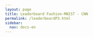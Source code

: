 ```yaml
---
layout: page
title: Leaderboard Fashion-MNIST - CNN
permalink: /leaderboardP3.html
sidebar:
  nav: docs-en
---
```


<script>
window.onload = function () {

  var chart1 = new CanvasJS.Chart("P3_Train_Loss", {
    zoomEnabled: true,
    theme:"light2",
  	animationEnabled: true,
  	title:{
  		text: "Train Loss F-MNIST CNN"
  	},
  	axisY :{
  		includeZero: false,
  		title: "Loss"
  	},
    axisX: {
  		title: "Epoch"
  	},
  	toolTip: {
  		shared: "true"
  	},
  	legend:{
  		cursor:"pointer",
  		itemclick : toggleDataSeries1
  	},
  	data: [{
  		type: "spline",
  		visible: true,
  		showInLegend: true,
  		name: "SGD",
  		dataPoints: [
        { y: 2.3568611273398767  },
{ y: 0.3733079820489272  },
{ y: 0.3090424767671488  },
{ y: 0.27445817435017  },
{ y: 0.2518300995803796  },
{ y: 0.23110263965641847  },
{ y: 0.21365892455363888  },
{ y: 0.20273364800482221  },
{ y: 0.19366474367964726  },
{ y: 0.179684084878327  },
{ y: 0.16763442162997447  },
{ y: 0.15340962877544836  },
{ y: 0.1524800102489117  },
{ y: 0.13670659796931806  },
{ y: 0.13095973313857728  },
{ y: 0.11577705596096051  },
{ y: 0.11596509305855784  },
{ y: 0.09725417434715498  },
{ y: 0.10217464646467796  },
{ y: 0.08407488751272933  },
{ y: 0.07818443738103201  },
{ y: 0.08413022773829884  },
{ y: 0.06875819948454125  },
{ y: 0.081374857107846  },
{ y: 0.062349305525780295  },
{ y: 0.06064808233611237  },
{ y: 0.04601518167123103  },
{ y: 0.03888880532094612  },
{ y: 0.060577946950723306  },
{ y: 0.030438720010510557  },
{ y: 0.032067766396600444  },
{ y: 0.02772758590827624  },
{ y: 0.024935215939872135  },
{ y: 0.030924314155783617  },
{ y: 0.015805253119413887  },
{ y: 0.013676226602528447  },
{ y: 0.0256099879706968  },
{ y: 0.013732987772900976  },
{ y: 0.010704553872841268  },
{ y: 0.00933591686983933  },
{ y: 0.006480464916062491  },
{ y: 0.006170763526946151  },
{ y: 0.003980524606898446  },
{ y: 0.0041890775356314865  },
{ y: 0.005414791659733544  },
{ y: 0.001857815787242054  },
{ y: 0.001130908892707502  },
{ y: 0.0009177140476076135  },
{ y: 0.0007647209308020254  },
{ y: 0.0005490851156047518  },
{ y: 0.0004593807293181621  },
{ y: 0.00040308357345286195  },
{ y: 0.00035916292006218914  },
{ y: 0.0003245114629163044  },
{ y: 0.00029644329474066554  },
{ y: 0.00027274885772222214  },
{ y: 0.0002526240279248435  },
{ y: 0.00023551226316694505  },
{ y: 0.00022032855923521892  },
{ y: 0.0002067771112566474  },
{ y: 0.00019490050892086283  },
{ y: 0.0001843097240266499  },
{ y: 0.00017462525140963874  },
{ y: 0.00016589300781001492  },
{ y: 0.0001579922562436528  },
{ y: 0.00015070443761289472  },
{ y: 0.00014401729631105973  },
{ y: 0.0001378918528690776  },
{ y: 0.00013232924620868475  },
{ y: 0.00012707044411516293  },
{ y: 0.00012230034466343708  },
{ y: 0.00011783546699053915  },
{ y: 0.0001136348034262296  },
{ y: 0.0001097495148758007  },
{ y: 0.00010608760172451581  },
{ y: 0.0001027057631360479  },
{ y: 9.946203481843275e-05  },
{ y: 9.643903223056837e-05  },
{ y: 9.358633226675478e-05  },
{ y: 9.089341011204876e-05  },
{ y: 8.832089507706815e-05  },
{ y: 8.592933179384908e-05  },
{ y: 8.367276075263456e-05  },
{ y: 8.147302400385133e-05  },
{ y: 7.943889760006129e-05  },
{ y: 7.746751371670165e-05  },
{ y: 7.562083900992524e-05  },
{ y: 7.38260468213598e-05  },
{ y: 7.213950675111098e-05  },
{ y: 7.049619562050606e-05  },
{ y: 6.894215988816143e-05  },
{ y: 6.748310154365847e-05  },
{ y: 6.603144335643334e-05  },
{ y: 6.467706852839536e-05  },
{ y: 6.336505310709748e-05  },
{ y: 6.212334798921149e-05  },
{ y: 6.089597745929682e-05  },
{ y: 5.97507423406522e-05  },
{ y: 5.861198107992001e-05  },
{ y: 5.75312943813818e-05  },
{ y: 5.649422651645298e-05  },
  		]
  	},
  	{
  		type: "spline",
  		showInLegend: true,
  		visible: true,
  		name: "Momentum",
  		dataPoints: [
        { y: 2.3568611273398767  },
{ y: 0.37764772581748474  },
{ y: 0.29750254597419346  },
{ y: 0.270900284861907  },
{ y: 0.2390157629091006  },
{ y: 0.21830313495145393  },
{ y: 0.19676645966485523  },
{ y: 0.17926054034286582  },
{ y: 0.17717712660057422  },
{ y: 0.16446111398056532  },
{ y: 0.15477593581741436  },
{ y: 0.14182810292412074  },
{ y: 0.13921804464398288  },
{ y: 0.13618258070678285  },
{ y: 0.11780702653221595  },
{ y: 0.11276723550250514  },
{ y: 0.10425861902200642  },
{ y: 0.10534443962507141  },
{ y: 0.09770282859173722  },
{ y: 0.0882662724942351  },
{ y: 0.07755645738365366  },
{ y: 0.08775886952256164  },
{ y: 0.08463471506077509  },
{ y: 0.07713271771462107  },
{ y: 0.07086101814250774  },
{ y: 0.06925752853007557  },
{ y: 0.06187298926644218  },
{ y: 0.05682190164613228  },
{ y: 0.05335104664763769  },
{ y: 0.0533758239650454  },
{ y: 0.04624760450693802  },
{ y: 0.042801260625800266  },
{ y: 0.04073957672461312  },
{ y: 0.030696482952752825  },
{ y: 0.03447504551231993  },
{ y: 0.029582699447928462  },
{ y: 0.02274659645826875  },
{ y: 0.023308181439381605  },
{ y: 0.02010368192260592  },
{ y: 0.02025012056977945  },
{ y: 0.018566712718818917  },
{ y: 0.012391006812005145  },
{ y: 0.014165703401494492  },
{ y: 0.010797550893156043  },
{ y: 0.008004464050680745  },
{ y: 0.005686003526221985  },
{ y: 0.004828716441851354  },
{ y: 0.0028899634154535866  },
{ y: 0.0024955849947090403  },
{ y: 0.0021925893843205975  },
{ y: 0.0020701176677792505  },
{ y: 0.0010455851593196013  },
{ y: 0.0005124787385360225  },
{ y: 0.00044797654605377034  },
{ y: 0.00015441591941418243  },
{ y: 6.959403064293395e-05  },
{ y: 5.7352354067519724e-05  },
{ y: 4.7685894840772866e-05  },
{ y: 4.376275545814096e-05  },
{ y: 4.118765227904311e-05  },
{ y: 3.897685886992501e-05  },
{ y: 3.7085088336087395e-05  },
{ y: 3.540236897408296e-05  },
{ y: 3.3905205918344084e-05  },
{ y: 3.25625071168244e-05  },
{ y: 3.133614327773615e-05  },
{ y: 3.022514279634309e-05  },
{ y: 2.9202106921024425e-05  },
{ y: 2.8256911687590102e-05  },
{ y: 2.738117224138337e-05  },
{ y: 2.656551836165678e-05  },
{ y: 2.580203659593467e-05  },
{ y: 2.5088933978459426e-05  },
{ y: 2.4418107436729725e-05  },
{ y: 2.37865487388962e-05  },
{ y: 2.3190201595432367e-05  },
{ y: 2.2627351508839267e-05  },
{ y: 2.2091154833047678e-05  },
{ y: 2.1579532886579936e-05  },
{ y: 2.1097407577686822e-05  },
{ y: 2.0638521278197702e-05  },
{ y: 2.0200392083179163e-05  },
{ y: 1.9783751448935266e-05  },
{ y: 1.938476912350313e-05  },
{ y: 1.900368249068425e-05  },
{ y: 1.8639041627028954e-05  },
{ y: 1.828948023406459e-05  },
{ y: 1.7952058835846446e-05  },
{ y: 1.762962300984164e-05  },
{ y: 1.7318919121541913e-05  },
{ y: 1.702096936953286e-05  },
{ y: 1.6731836011238043e-05  },
{ y: 1.645456299555894e-05  },
{ y: 1.618649014435738e-05  },
{ y: 1.5928009337329013e-05  },
{ y: 1.5678168109645458e-05  },
{ y: 1.5436933332670708e-05  },
{ y: 1.5204266194884368e-05  },
{ y: 1.4979443732389159e-05  },
{ y: 1.4759410752655336e-05  },
{ y: 1.4547731350871682e-05  },

  		]
  	},
  	{
  		type: "spline",
  		showInLegend: true,
      visible: true,
  		name: "Adam",
  		dataPoints: [
        { y: 2.3568611273398767  },
{ y: 0.38354792633117774  },
{ y: 0.3160141514853025  },
{ y: 0.28313758031297953  },
{ y: 0.2597683338114084  },
{ y: 0.2400399580311317  },
{ y: 0.22283252705939308  },
{ y: 0.20765667232947474  },
{ y: 0.19342337347184999  },
{ y: 0.18013936731104666  },
{ y: 0.16788427360737934  },
{ y: 0.15667902722190588  },
{ y: 0.14611295038977495  },
{ y: 0.1364143929181573  },
{ y: 0.12802415197380843  },
{ y: 0.12097405670210719  },
{ y: 0.1175527308566066  },
{ y: 0.12028976131994758  },
{ y: 0.1267376628035727  },
{ y: 0.12303287646948143  },
{ y: 0.11186247978789303  },
{ y: 0.10140643771976614  },
{ y: 0.08958221775455735  },
{ y: 0.08560303264679625  },
{ y: 0.08105893158712066  },
{ y: 0.07499944964567055  },
{ y: 0.06406369562714528  },
{ y: 0.060153115933569964  },
{ y: 0.06414942267195632  },
{ y: 0.06544423695259656  },
{ y: 0.06782944591130871  },
{ y: 0.06568516468366561  },
{ y: 0.05162521322281697  },
{ y: 0.05046654514825114  },
{ y: 0.054796080015605694  },
{ y: 0.060785468179995236  },
{ y: 0.046527211968369106  },
{ y: 0.0394843222021173  },
{ y: 0.03685192370082801  },
{ y: 0.04093981050671293  },
{ y: 0.036378049120480094  },
{ y: 0.03979165744393145  },
{ y: 0.03127884805800978  },
{ y: 0.03679207294305506  },
{ y: 0.026532628788323236  },
{ y: 0.031749505304749334  },
{ y: 0.024182278998584175  },
{ y: 0.028097016699776316  },
{ y: 0.02209121704331781  },
{ y: 0.02500232797778713  },
{ y: 0.02419077060224551  },
{ y: 0.02842648319499112  },
{ y: 0.019425816839234007  },
{ y: 0.015020126580389051  },
{ y: 0.014445950651842837  },
{ y: 0.015238179552845673  },
{ y: 0.013147706800709083  },
{ y: 0.012199261901547197  },
{ y: 0.01440985391988458  },
{ y: 0.013897019555224687  },
{ y: 0.017996112420475517  },
{ y: 0.012310912535520819  },
{ y: 0.011009488531682368  },
{ y: 0.010048956045135036  },
{ y: 0.007169527047997877  },
{ y: 0.007090243909409858  },
{ y: 0.010931755133480272  },
{ y: 0.010199471920368991  },
{ y: 0.007604805545265547  },
{ y: 0.008356618115925439  },
{ y: 0.008322818085905919  },
{ y: 0.01121652745790552  },
{ y: 0.0059109350439449865  },
{ y: 0.008014535971466476  },
{ y: 0.006002973055383802  },
{ y: 0.007495978041366378  },
{ y: 0.008611118724645797  },
{ y: 0.006392329975306682  },
{ y: 0.006034366757795885  },
{ y: 0.005854099194433123  },
{ y: 0.008011891208601202  },
{ y: 0.007977272692406608  },
{ y: 0.007009105820893287  },
{ y: 0.0049666088674292464  },
{ y: 0.006606909933102893  },
{ y: 0.0055550743111920245  },
{ y: 0.005073801534878769  },
{ y: 0.006251078789561386  },
{ y: 0.005430021352796571  },
{ y: 0.00330666988247219  },
{ y: 0.0033042915442750274  },
{ y: 0.004626314481660862  },
{ y: 0.006523384803910094  },
{ y: 0.005433240345281284  },
{ y: 0.0042773925654308615  },
{ y: 0.002826459621265269  },
{ y: 0.007236386401715816  },
{ y: 0.0034607532599460313  },
{ y: 0.004527082276556426  },
{ y: 0.00282755456308876  },
{ y: 0.0017316995572633832  },
  		]
  	},
  	// {
  	// 	type: "rangeArea",
  	// 	showInLegend: false,
  	// 	visible: true,
  	// 	name: "MomentumCI",
    //   markerSize: 0,
  	// 	lineThickness: 0,
    //   toolTipContent: null,
  	// 	dataPoints: [
  	// 		{ y: [3.96, 3.76] },
  	// 		{ y: [3.86, 3.76] },
    //     { y: [3.96, 3.76] },
    //     { y: [3.96, 3.76] },
    //     { y: [3.96, 3.76] },
    //     { y: [3.96, 3.76] },
    //     { y: [3.96, 3.76] },
    //     { y: [3.96, 3.76] },
    //     { y: [3.96, 3.76] },
    //     { y: [3.96, 3.76] }
  	// 	]
  	// },
    ]
  });
  chart1.render();

  function toggleDataSeries1(e) {
  	if (typeof(e.dataSeries.visible) === "undefined" || e.dataSeries.visible ){
  		e.dataSeries.visible = false;
      // if (e.dataSeriesIndex == 1){e.chart.options.data[0].visible=false}; # To hide multiple charts
  	} else {
  		e.dataSeries.visible = true;
  	}
  	chart1.render();
  }

var chart2 = new CanvasJS.Chart("P3_Test_Loss", {
  zoomEnabled: true,
  theme:"light2",
	animationEnabled: true,
	title:{
		text: "Test Loss F-MNIST CNN"
	},
	axisY :{
		includeZero: false,
		title: "Loss"
	},
  axisX: {
		title: "Epoch"
	},
	toolTip: {
		shared: "true"
	},
	legend:{
		cursor:"pointer",
		itemclick : toggleDataSeries2
	},
	data: [{
		type: "spline",
		visible: true,
		showInLegend: true,
		name: "SGD",
		dataPoints: [
      { y: 2.3545117579973662  },
{ y: 0.3956948853073976  },
{ y: 0.3397313331755308  },
{ y: 0.3135897005215669  },
{ y: 0.2993936407069366  },
{ y: 0.2885968754115777  },
{ y: 0.2820655880543666  },
{ y: 0.28399798798446474  },
{ y: 0.2899212942387049  },
{ y: 0.2920450569823002  },
{ y: 0.2974873777861014  },
{ y: 0.30354129220239623  },
{ y: 0.32495546801350056  },
{ y: 0.3325312349658746  },
{ y: 0.3479495648437968  },
{ y: 0.35193225962993424  },
{ y: 0.3788646530455504  },
{ y: 0.37832940524587266  },
{ y: 0.3992542047149096  },
{ y: 0.4030369536043742  },
{ y: 0.4178665780677244  },
{ y: 0.431620288745333  },
{ y: 0.44016468585110624  },
{ y: 0.47621324022228906  },
{ y: 0.45838409769229405  },
{ y: 0.4743855606812316  },
{ y: 0.46725610571985055  },
{ y: 0.4711699600498645  },
{ y: 0.49999347150516815  },
{ y: 0.4795545378795419  },
{ y: 0.5044129968835758  },
{ y: 0.5046898864209652  },
{ y: 0.4954364909766576  },
{ y: 0.5172478577742975  },
{ y: 0.5100320055459936  },
{ y: 0.519701627221627  },
{ y: 0.5428508545534731  },
{ y: 0.5279428079055669  },
{ y: 0.5323463150992607  },
{ y: 0.5326873757183933  },
{ y: 0.5403905262406439  },
{ y: 0.5487306250498081  },
{ y: 0.5522034896537661  },
{ y: 0.5601118247191875  },
{ y: 0.5638436432784567  },
{ y: 0.5696100163249633  },
{ y: 0.576525972597301  },
{ y: 0.5824095075042584  },
{ y: 0.5880151916963932  },
{ y: 0.5922624371277218  },
{ y: 0.5967626890597435  },
{ y: 0.6008630157711032  },
{ y: 0.604646827122913  },
{ y: 0.6081432765015425  },
{ y: 0.6114484079755271  },
{ y: 0.6145320444343947  },
{ y: 0.6174193041494641  },
{ y: 0.6201972544670868  },
{ y: 0.6228266755357768  },
{ y: 0.625327899507605  },
{ y: 0.6277197790976901  },
{ y: 0.6300078136655383  },
{ y: 0.6322120851574419  },
{ y: 0.6343333787642993  },
{ y: 0.6363604023001898  },
{ y: 0.638333436450324  },
{ y: 0.6402256677930173  },
{ y: 0.642048437315493  },
{ y: 0.6438403911410998  },
{ y: 0.645560731113148  },
{ y: 0.6471862940404278  },
{ y: 0.6487976893687095  },
{ y: 0.6503460886147924  },
{ y: 0.6518600431533578  },
{ y: 0.6533198102496756  },
{ y: 0.654750250814817  },
{ y: 0.656148946672105  },
{ y: 0.6575050834184274  },
{ y: 0.6588233723185766  },
{ y: 0.660114446702676  },
{ y: 0.6613934961553568  },
{ y: 0.6626126968755555  },
{ y: 0.6638191274629953  },
{ y: 0.6650071935393871  },
{ y: 0.6661630289820143  },
{ y: 0.6673087089632949  },
{ y: 0.6684257290636499  },
{ y: 0.6695174265748415  },
{ y: 0.6705899594494931  },
{ y: 0.6716442202719358  },
{ y: 0.6726778069224496  },
{ y: 0.6736841251787085  },
{ y: 0.6746846744169792  },
{ y: 0.6756605961479438  },
{ y: 0.6766158864905055  },
{ y: 0.6775685536937835  },
{ y: 0.6784907482134608  },
{ y: 0.6793903782533911  },
{ y: 0.6802906836597966  },
{ y: 0.681172648573724  },
{ y: 0.6820440821731701  },
		]
	},
	{
		type: "spline",
		showInLegend: true,
		visible: true,
		name: "Momentum",
		dataPoints: [
      { y: 2.354511757997366  },
{ y: 0.40100361823271485  },
{ y: 0.329203008650205  },
{ y: 0.31391659321693277  },
{ y: 0.29046405586294644  },
{ y: 0.27980885065327854  },
{ y: 0.27181590398152666  },
{ y: 0.2685732508221498  },
{ y: 0.2748391378861971  },
{ y: 0.2771629896110449  },
{ y: 0.28410993976852833  },
{ y: 0.2869022060949833  },
{ y: 0.2965047621574158  },
{ y: 0.3121086527712834  },
{ y: 0.3139033818092101  },
{ y: 0.31786755651044535  },
{ y: 0.32626814513634417  },
{ y: 0.3419604388471597  },
{ y: 0.34916202642787725  },
{ y: 0.3614728542999962  },
{ y: 0.36648270257103904  },
{ y: 0.3870326343064125  },
{ y: 0.40049873898999816  },
{ y: 0.40580910790043  },
{ y: 0.42105867086599275  },
{ y: 0.43872414251359615  },
{ y: 0.44355872108195077  },
{ y: 0.44307435268583967  },
{ y: 0.4507806429496178  },
{ y: 0.46616038875893134  },
{ y: 0.48309198294121486  },
{ y: 0.5042321500392297  },
{ y: 0.5114285581912368  },
{ y: 0.5128085783563363  },
{ y: 0.5494686482904049  },
{ y: 0.5526235453545665  },
{ y: 0.545765420746727  },
{ y: 0.5660790622425386  },
{ y: 0.5625433295583113  },
{ y: 0.5758403174626905  },
{ y: 0.587596017585542  },
{ y: 0.5841314498812724  },
{ y: 0.5993064949097924  },
{ y: 0.6135024212300778  },
{ y: 0.6176106876717545  },
{ y: 0.6207702397536009  },
{ y: 0.625049891633292  },
{ y: 0.6273075855934085  },
{ y: 0.6324905555217694  },
{ y: 0.6398271285666105  },
{ y: 0.6516995033870142  },
{ y: 0.6529059034031934  },
{ y: 0.655505314679482  },
{ y: 0.6638179332877582  },
{ y: 0.6643910528996434  },
{ y: 0.6667864132099426  },
{ y: 0.6704752501959985  },
{ y: 0.6732108096759288  },
{ y: 0.6758705919369674  },
{ y: 0.6783851818396495  },
{ y: 0.6806946457292025  },
{ y: 0.6828597773200806  },
{ y: 0.6848939208409343  },
{ y: 0.6868257992065105  },
{ y: 0.6886651181974089  },
{ y: 0.6904223031388261  },
{ y: 0.6921040845509523  },
{ y: 0.69371325156341  },
{ y: 0.6952689721989327  },
{ y: 0.6967652309733706  },
{ y: 0.6982118072179265  },
{ y: 0.6996157300873443  },
{ y: 0.7009782636347107  },
{ y: 0.7023026426155597  },
{ y: 0.7035903025418521  },
{ y: 0.7048437365593436  },
{ y: 0.7060586123989943  },
{ y: 0.707247590736892  },
{ y: 0.7084024020112479  },
{ y: 0.7095350166591696  },
{ y: 0.7106353737270603  },
{ y: 0.7117122831061866  },
{ y: 0.7127638998226477  },
{ y: 0.7137905631644222  },
{ y: 0.7148031033862096  },
{ y: 0.7157934091937466  },
{ y: 0.7167631264441671  },
{ y: 0.7177101702644275  },
{ y: 0.7186346379323647  },
{ y: 0.7195464521742021  },
{ y: 0.7204344265019664  },
{ y: 0.7213119425500433  },
{ y: 0.7221725412954887  },
{ y: 0.7230163384515506  },
{ y: 0.7238425279848086  },
{ y: 0.7246597361679261  },
{ y: 0.7254589002722731  },
{ y: 0.7262471429430521  },
{ y: 0.727020108155333  },
{ y: 0.7277854996279648  },
{ y: 0.72853490898911  },
		]
	},
	{
		type: "spline",
		showInLegend: true,
    visible: true,
		name: "Adam",
		dataPoints: [
      { y: 2.3545117579973662  },
{ y: 0.40768156945705414  },
{ y: 0.34415321543048594  },
{ y: 0.31623927861070034  },
{ y: 0.29837952600075646  },
{ y: 0.2847007906876313  },
{ y: 0.273903314759716  },
{ y: 0.26600161725893995  },
{ y: 0.25959784054221247  },
{ y: 0.25525659564404923  },
{ y: 0.2529462369015584  },
{ y: 0.2525533178009284  },
{ y: 0.2537379633348722  },
{ y: 0.25675171413578285  },
{ y: 0.26183579088881237  },
{ y: 0.2690519479891428  },
{ y: 0.2798937265259715  },
{ y: 0.29651377158573805  },
{ y: 0.3170582734812529  },
{ y: 0.32515007223074255  },
{ y: 0.3258750072561013  },
{ y: 0.3287607463602072  },
{ y: 0.33019554968445725  },
{ y: 0.33902256748615167  },
{ y: 0.34584045776954064  },
{ y: 0.3503764164371368  },
{ y: 0.3508371164974494  },
{ y: 0.35993720645514815  },
{ y: 0.37717012885766915  },
{ y: 0.3886259100662592  },
{ y: 0.40205323316443425  },
{ y: 0.4101356898744902  },
{ y: 0.4040631602780941  },
{ y: 0.4070114066394475  },
{ y: 0.428823748933008  },
{ y: 0.4452753669749468  },
{ y: 0.4426310832206255  },
{ y: 0.441911340237428  },
{ y: 0.44710904898551795  },
{ y: 0.467614590176023  },
{ y: 0.4764220228227667  },
{ y: 0.4825795812723346  },
{ y: 0.4778170882031703  },
{ y: 0.49076043879374487  },
{ y: 0.4769349989791711  },
{ y: 0.5000831884451402  },
{ y: 0.5013522239306416  },
{ y: 0.5149252423682273  },
{ y: 0.5112509657079592  },
{ y: 0.5209836102640019  },
{ y: 0.5276186105914604  },
{ y: 0.5389096768668448  },
{ y: 0.5277078903638399  },
{ y: 0.5147390094227516  },
{ y: 0.529563072982889  },
{ y: 0.5464332905956185  },
{ y: 0.535980069398498  },
{ y: 0.5375465704366947  },
{ y: 0.5425051117172608  },
{ y: 0.553312860448391  },
{ y: 0.5565248063741586  },
{ y: 0.5555867741218744  },
{ y: 0.5563321988169964  },
{ y: 0.5574659646990208  },
{ y: 0.5721292103521335  },
{ y: 0.5629527693280043  },
{ y: 0.5707604901148723  },
{ y: 0.5653315731443656  },
{ y: 0.5714697799382684  },
{ y: 0.5891678551737314  },
{ y: 0.5834158583520315  },
{ y: 0.584297691228298  },
{ y: 0.5823215745676024  },
{ y: 0.5864865043893074  },
{ y: 0.5914789895216623  },
{ y: 0.601261349213429  },
{ y: 0.5994881604630978  },
{ y: 0.6000616206763646  },
{ y: 0.5985107678060347  },
{ y: 0.6028652887027234  },
{ y: 0.6190233784130751  },
{ y: 0.6093353040325337  },
{ y: 0.6089445415502175  },
{ y: 0.610659073274105  },
{ y: 0.6031581923652154  },
{ y: 0.6149615233143171  },
{ y: 0.6186611244884821  },
{ y: 0.6208451180121837  },
{ y: 0.6272721588707124  },
{ y: 0.6143304162873672  },
{ y: 0.6133294719056441  },
{ y: 0.6183328557186402  },
{ y: 0.6228426281171731  },
{ y: 0.617801171885087  },
{ y: 0.6184254001635008  },
{ y: 0.6195900222429863  },
{ y: 0.6375357253238176  },
{ y: 0.6405200380545397  },
{ y: 0.6449772676978356  },
{ y: 0.6385300103288432  },
{ y: 0.6328726001848014  },
		]
	},
	// {
	// 	type: "rangeArea",
	// 	showInLegend: false,
	// 	visible: true,
	// 	name: "MomentumCI",
  //   markerSize: 0,
	// 	lineThickness: 0,
  //   toolTipContent: null,
	// 	dataPoints: [
	// 		{ y: [3.96, 3.76] },
	// 		{ y: [3.86, 3.76] },
  //     { y: [3.96, 3.76] },
  //     { y: [3.96, 3.76] },
  //     { y: [3.96, 3.76] },
  //     { y: [3.96, 3.76] },
  //     { y: [3.96, 3.76] },
  //     { y: [3.96, 3.76] },
  //     { y: [3.96, 3.76] },
  //     { y: [3.96, 3.76] }
	// 	]
	// },
  ]
});
chart2.render();

function toggleDataSeries2(e) {
	if (typeof(e.dataSeries.visible) === "undefined" || e.dataSeries.visible ){
		e.dataSeries.visible = false;
    // if (e.dataSeriesIndex == 1){e.chart.options.data[0].visible=false}; # To hide multiple charts
	} else {
		e.dataSeries.visible = true;
	}
	chart2.render();
}

var chart3 = new CanvasJS.Chart("P3_Train_Acc", {
  zoomEnabled: true,
  theme:"light2",
  animationEnabled: true,
  title:{
    text: "Train Accuracy F-MNIST CNN"
  },
  axisY :{
    includeZero: false,
    title: "Accuracy"
  },
  axisX: {
    title: "Epoch"
  },
  toolTip: {
    shared: "true"
  },
  legend:{
    cursor:"pointer",
    itemclick : toggleDataSeries3
  },
  data: [{
    type: "spline",
    visible: true,
    showInLegend: true,
    name: "SGD",
    dataPoints: [
      { y: 0.11068709935897436  },
{ y: 0.8612880608974359  },
{ y: 0.8852463942307691  },
{ y: 0.897696314102564  },
{ y: 0.9053285256410255  },
{ y: 0.9130008012820513  },
{ y: 0.9194210737179486  },
{ y: 0.9228265224358975  },
{ y: 0.9264222756410255  },
{ y: 0.9318108974358974  },
{ y: 0.9368689903846154  },
{ y: 0.9416266025641026  },
{ y: 0.943289262820513  },
{ y: 0.9499298878205128  },
{ y: 0.9520032051282052  },
{ y: 0.957001201923077  },
{ y: 0.9575320512820513  },
{ y: 0.9637119391025643  },
{ y: 0.9627103365384615  },
{ y: 0.9690204326923076  },
{ y: 0.971444310897436  },
{ y: 0.9704827724358974  },
{ y: 0.9753205128205129  },
{ y: 0.972265625  },
{ y: 0.9776041666666668  },
{ y: 0.9804086538461538  },
{ y: 0.9838141025641025  },
{ y: 0.9860376602564103  },
{ y: 0.9816606570512821  },
{ y: 0.9892528044871798  },
{ y: 0.9887720352564102  },
{ y: 0.9902043269230768  },
{ y: 0.9913361378205128  },
{ y: 0.9905248397435897  },
{ y: 0.9946714743589743  },
{ y: 0.9956830929487179  },
{ y: 0.9933393429487178  },
{ y: 0.9954326923076922  },
{ y: 0.9964042467948719  },
{ y: 0.9970953525641028  },
{ y: 0.9981069711538462  },
{ y: 0.9980368589743589  },
{ y: 0.9989483173076923  },
{ y: 0.9990785256410257  },
{ y: 0.9983673878205128  },
{ y: 0.9996594551282051  },
{ y: 0.9998497596153847  },
{ y: 0.9999298878205127  },
{ y: 0.9999399038461538  },
{ y: 1.0  },
{ y: 1.0  },
{ y: 1.0  },
{ y: 1.0  },
{ y: 1.0  },
{ y: 1.0  },
{ y: 1.0  },
{ y: 1.0  },
{ y: 1.0  },
{ y: 1.0  },
{ y: 1.0  },
{ y: 1.0  },
{ y: 1.0  },
{ y: 1.0  },
{ y: 1.0  },
{ y: 1.0  },
{ y: 1.0  },
{ y: 1.0  },
{ y: 1.0  },
{ y: 1.0  },
{ y: 1.0  },
{ y: 1.0  },
{ y: 1.0  },
{ y: 1.0  },
{ y: 1.0  },
{ y: 1.0  },
{ y: 1.0  },
{ y: 1.0  },
{ y: 1.0  },
{ y: 1.0  },
{ y: 1.0  },
{ y: 1.0  },
{ y: 1.0  },
{ y: 1.0  },
{ y: 1.0  },
{ y: 1.0  },
{ y: 1.0  },
{ y: 1.0  },
{ y: 1.0  },
{ y: 1.0  },
{ y: 1.0  },
{ y: 1.0  },
{ y: 1.0  },
{ y: 1.0  },
{ y: 1.0  },
{ y: 1.0  },
{ y: 1.0  },
{ y: 1.0  },
{ y: 1.0  },
{ y: 1.0  },
{ y: 1.0  },
{ y: 1.0  },
    ]
  },
  {
    type: "spline",
    showInLegend: true,
    visible: true,
    name: "Momentum",
    dataPoints: [
      { y: 0.11068709935897436  },
{ y: 0.8602764423076923  },
{ y: 0.8898838141025642  },
{ y: 0.8985877403846155  },
{ y: 0.9105669070512821  },
{ y: 0.9175981570512819  },
{ y: 0.9270733173076924  },
{ y: 0.9326422275641025  },
{ y: 0.9334835737179488  },
{ y: 0.9378305288461538  },
{ y: 0.9414963942307691  },
{ y: 0.9458233173076923  },
{ y: 0.9460336538461538  },
{ y: 0.9486378205128204  },
{ y: 0.9549979967948719  },
{ y: 0.9570212339743589  },
{ y: 0.960576923076923  },
{ y: 0.9602664262820515  },
{ y: 0.9627804487179488  },
{ y: 0.9667167467948719  },
{ y: 0.9707331730769232  },
{ y: 0.9672275641025643  },
{ y: 0.9674979967948717  },
{ y: 0.9711438301282053  },
{ y: 0.973768028846154  },
{ y: 0.9755809294871793  },
{ y: 0.9770032051282052  },
{ y: 0.9789262820512821  },
{ y: 0.9803084935897435  },
{ y: 0.9805288461538462  },
{ y: 0.9833333333333334  },
{ y: 0.9848457532051282  },
{ y: 0.9855769230769234  },
{ y: 0.9889823717948717  },
{ y: 0.987860576923077  },
{ y: 0.9894931891025642  },
{ y: 0.9915364583333333  },
{ y: 0.9914563301282049  },
{ y: 0.9929487179487179  },
{ y: 0.992958733974359  },
{ y: 0.9934495192307692  },
{ y: 0.9956830929487179  },
{ y: 0.994921875  },
{ y: 0.9962039262820512  },
{ y: 0.9973557692307692  },
{ y: 0.9981870993589744  },
{ y: 0.9983874198717949  },
{ y: 0.999178685897436  },
{ y: 0.9992187499999998  },
{ y: 0.9993890224358974  },
{ y: 0.9994391025641025  },
{ y: 0.9996794871794872  },
{ y: 0.9998597756410256  },
{ y: 0.9998798076923077  },
{ y: 0.9999799679487179  },
{ y: 1.0  },
{ y: 1.0  },
{ y: 1.0  },
{ y: 1.0  },
{ y: 1.0  },
{ y: 1.0  },
{ y: 1.0  },
{ y: 1.0  },
{ y: 1.0  },
{ y: 1.0  },
{ y: 1.0  },
{ y: 1.0  },
{ y: 1.0  },
{ y: 1.0  },
{ y: 1.0  },
{ y: 1.0  },
{ y: 1.0  },
{ y: 1.0  },
{ y: 1.0  },
{ y: 1.0  },
{ y: 1.0  },
{ y: 1.0  },
{ y: 1.0  },
{ y: 1.0  },
{ y: 1.0  },
{ y: 1.0  },
{ y: 1.0  },
{ y: 1.0  },
{ y: 1.0  },
{ y: 1.0  },
{ y: 1.0  },
{ y: 1.0  },
{ y: 1.0  },
{ y: 1.0  },
{ y: 1.0  },
{ y: 1.0  },
{ y: 1.0  },
{ y: 1.0  },
{ y: 1.0  },
{ y: 1.0  },
{ y: 1.0  },
{ y: 1.0  },
{ y: 1.0  },
{ y: 1.0  },
{ y: 1.0  },
{ y: 1.0  },

    ]
  },
  {
    type: "spline",
    showInLegend: true,
    visible: true,
    name: "Adam",
    dataPoints: [
      { y: 0.11068709935897436  },
{ y: 0.8630408653846156  },
{ y: 0.8850961538461538  },
{ y: 0.8964943910256412  },
{ y: 0.904707532051282  },
{ y: 0.9111177884615385  },
{ y: 0.9172576121794872  },
{ y: 0.9227163461538461  },
{ y: 0.9277844551282051  },
{ y: 0.9327624198717949  },
{ y: 0.9373998397435898  },
{ y: 0.9412760416666666  },
{ y: 0.9454226762820512  },
{ y: 0.9484775641025642  },
{ y: 0.9517027243589743  },
{ y: 0.9544370993589743  },
{ y: 0.955458733974359  },
{ y: 0.9539362980769232  },
{ y: 0.9515024038461538  },
{ y: 0.9532552083333334  },
{ y: 0.9574419070512821  },
{ y: 0.9607972756410257  },
{ y: 0.9656951121794872  },
{ y: 0.9670773237179487  },
{ y: 0.9695412660256411  },
{ y: 0.9717948717948719  },
{ y: 0.9762720352564103  },
{ y: 0.9771935096153845  },
{ y: 0.9764022435897436  },
{ y: 0.9754907852564102  },
{ y: 0.9746193910256411  },
{ y: 0.9758012820512819  },
{ y: 0.9807291666666667  },
{ y: 0.9810697115384615  },
{ y: 0.9797275641025642  },
{ y: 0.9774138621794872  },
{ y: 0.9821213942307692  },
{ y: 0.9855368589743592  },
{ y: 0.9860977564102564  },
{ y: 0.9852063301282051  },
{ y: 0.9866486378205128  },
{ y: 0.9858072916666668  },
{ y: 0.9884014423076923  },
{ y: 0.9870092147435898  },
{ y: 0.9902544070512821  },
{ y: 0.9884415064102564  },
{ y: 0.9916165865384615  },
{ y: 0.9904847756410258  },
{ y: 0.9924178685897436  },
{ y: 0.9912259615384615  },
{ y: 0.9918770032051281  },
{ y: 0.990625  },
{ y: 0.9934094551282049  },
{ y: 0.9951021634615385  },
{ y: 0.9950320512820513  },
{ y: 0.994551282051282  },
{ y: 0.9954827724358974  },
{ y: 0.9957832532051281  },
{ y: 0.9949619391025643  },
{ y: 0.9953225160256409  },
{ y: 0.9939102564102562  },
{ y: 0.9956830929487179  },
{ y: 0.9965044070512821  },
{ y: 0.9966546474358975  },
{ y: 0.9977263621794872  },
{ y: 0.997666266025641  },
{ y: 0.9960837339743591  },
{ y: 0.9966947115384615  },
{ y: 0.9974058493589743  },
{ y: 0.9971955128205128  },
{ y: 0.9970853365384617  },
{ y: 0.9963141025641026  },
{ y: 0.9980568910256409  },
{ y: 0.9973858173076924  },
{ y: 0.9982872596153847  },
{ y: 0.9975260416666666  },
{ y: 0.9971955128205128  },
{ y: 0.997986778846154  },
{ y: 0.9982371794871796  },
{ y: 0.998026842948718  },
{ y: 0.9972956730769231  },
{ y: 0.9973257211538462  },
{ y: 0.9976862980769232  },
{ y: 0.998457532051282  },
{ y: 0.9977964743589745  },
{ y: 0.9981670673076923  },
{ y: 0.9983874198717949  },
{ y: 0.9978064903846153  },
{ y: 0.9982071314102565  },
{ y: 0.9988481570512822  },
{ y: 0.9990284455128204  },
{ y: 0.9986578525641026  },
{ y: 0.9978565705128206  },
{ y: 0.9982471955128205  },
{ y: 0.9987580128205128  },
{ y: 0.9990985576923078  },
{ y: 0.9979467147435898  },
{ y: 0.9988681891025643  },
{ y: 0.9983974358974359  },
{ y: 0.9991386217948719  },
{ y: 0.9994991987179487  },

    ]
  },
  // {
  // 	type: "rangeArea",
  // 	showInLegend: false,
  // 	visible: true,
  // 	name: "MomentumCI",
  //   markerSize: 0,
  // 	lineThickness: 0,
  //   toolTipContent: null,
  // 	dataPoints: [
  // 		{ y: [3.96, 3.76] },
  // 		{ y: [3.86, 3.76] },
  //     { y: [3.96, 3.76] },
  //     { y: [3.96, 3.76] },
  //     { y: [3.96, 3.76] },
  //     { y: [3.96, 3.76] },
  //     { y: [3.96, 3.76] },
  //     { y: [3.96, 3.76] },
  //     { y: [3.96, 3.76] },
  //     { y: [3.96, 3.76] }
  // 	]
  // },
  ]
});
chart3.render();

function toggleDataSeries3(e) {
  if (typeof(e.dataSeries.visible) === "undefined" || e.dataSeries.visible ){
    e.dataSeries.visible = false;
    // if (e.dataSeriesIndex == 1){e.chart.options.data[0].visible=false}; # To hide multiple charts
  } else {
    e.dataSeries.visible = true;
  }
  chart3.render();
}

var chart4 = new CanvasJS.Chart("P3_Test_Acc", {
zoomEnabled: true,
theme:"light2",
animationEnabled: true,
title:{
  text: "Test Accuracy F-MNIST CNN"
},
axisY :{
  includeZero: false,
  title: "Accuracy"
},
axisX: {
  title: "Epoch"
},
toolTip: {
  shared: "true"
},
legend:{
  cursor:"pointer",
  itemclick : toggleDataSeries4
},
data: [{
  type: "spline",
  visible: true,
  showInLegend: true,
  name: "SGD",
  dataPoints: [
    { y: 0.11234975961538463  },
{ y: 0.8544771634615385  },
{ y: 0.8754407051282052  },
{ y: 0.8855969551282051  },
{ y: 0.891085737179487  },
{ y: 0.8956430288461539  },
{ y: 0.8987479967948719  },
{ y: 0.8985977564102564  },
{ y: 0.898828125  },
{ y: 0.9008313301282052  },
{ y: 0.9023537660256411  },
{ y: 0.9034054487179489  },
{ y: 0.9017427884615385  },
{ y: 0.9048978365384617  },
{ y: 0.9050280448717949  },
{ y: 0.9066606570512821  },
{ y: 0.9047576121794872  },
{ y: 0.9073417467948717  },
{ y: 0.9056490384615387  },
{ y: 0.9075721153846155  },
{ y: 0.9094951923076924  },
{ y: 0.9088842147435896  },
{ y: 0.9094350961538462  },
{ y: 0.9060697115384613  },
{ y: 0.9099258814102564  },
{ y: 0.9115184294871795  },
{ y: 0.9125300480769232  },
{ y: 0.9133814102564102  },
{ y: 0.9098157051282051  },
{ y: 0.9149338942307693  },
{ y: 0.9142528044871794  },
{ y: 0.9149839743589743  },
{ y: 0.9146534455128205  },
{ y: 0.9142728365384617  },
{ y: 0.9176081730769232  },
{ y: 0.9169270833333334  },
{ y: 0.9154647435897436  },
{ y: 0.9175280448717948  },
{ y: 0.9171875000000002  },
{ y: 0.918349358974359  },
{ y: 0.9194411057692309  },
{ y: 0.9194210737179489  },
{ y: 0.9202023237179487  },
{ y: 0.9202223557692306  },
{ y: 0.9205528846153846  },
{ y: 0.9211438301282049  },
{ y: 0.9216446314102564  },
{ y: 0.9216245993589745  },
{ y: 0.9218048878205127  },
{ y: 0.9217548076923074  },
{ y: 0.9218149038461538  },
{ y: 0.921875  },
{ y: 0.9219250801282051  },
{ y: 0.9219451121794873  },
{ y: 0.9219250801282051  },
{ y: 0.921935096153846  },
{ y: 0.92197516025641  },
{ y: 0.9220052083333335  },
{ y: 0.9220653044871796  },
{ y: 0.9221053685897436  },
{ y: 0.9222155448717949  },
{ y: 0.9222155448717949  },
{ y: 0.9222355769230768  },
{ y: 0.9221554487179487  },
{ y: 0.9222055288461538  },
{ y: 0.922255608974359  },
{ y: 0.922295673076923  },
{ y: 0.9223056891025643  },
{ y: 0.9223557692307691  },
{ y: 0.9223457532051282  },
{ y: 0.9223858173076923  },
{ y: 0.9223457532051281  },
{ y: 0.9223457532051281  },
{ y: 0.9223958333333334  },
{ y: 0.9224258814102564  },
{ y: 0.9224358974358975  },
{ y: 0.9224659455128206  },
{ y: 0.9224459134615385  },
{ y: 0.9224559294871794  },
{ y: 0.9224959935897437  },
{ y: 0.9225460737179487  },
{ y: 0.9225761217948719  },
{ y: 0.922616185897436  },
{ y: 0.922616185897436  },
{ y: 0.9226061698717949  },
{ y: 0.9226061698717949  },
{ y: 0.922616185897436  },
{ y: 0.9225961538461538  },
{ y: 0.922616185897436  },
{ y: 0.922596153846154  },
{ y: 0.9226462339743587  },
{ y: 0.9226662660256413  },
{ y: 0.9226662660256408  },
{ y: 0.92265625  },
{ y: 0.9226662660256408  },
{ y: 0.9226462339743591  },
{ y: 0.9226662660256411  },
{ y: 0.9226662660256411  },
{ y: 0.9226862980769232  },
{ y: 0.9227163461538463  },
{ y: 0.9227263621794872  },
  ]
},
{
  type: "spline",
  showInLegend: true,
  visible: true,
  name: "Momentum",
  dataPoints: [
    { y: 0.11234975961538463  },
{ y: 0.8516526442307694  },
{ y: 0.880008012820513  },
{ y: 0.8854366987179487  },
{ y: 0.8947916666666667  },
{ y: 0.8988381410256412  },
{ y: 0.9032051282051281  },
{ y: 0.9057491987179489  },
{ y: 0.9043970352564104  },
{ y: 0.9054587339743592  },
{ y: 0.9059595352564103  },
{ y: 0.9070612980769232  },
{ y: 0.9060697115384615  },
{ y: 0.904326923076923  },
{ y: 0.906280048076923  },
{ y: 0.9061598557692306  },
{ y: 0.905829326923077  },
{ y: 0.9062399839743591  },
{ y: 0.9064503205128205  },
{ y: 0.907822516025641  },
{ y: 0.9095653044871795  },
{ y: 0.906630608974359  },
{ y: 0.9051382211538461  },
{ y: 0.9055689102564102  },
{ y: 0.9082131410256411  },
{ y: 0.9078125  },
{ y: 0.905859375  },
{ y: 0.9078826121794872  },
{ y: 0.9085436698717949  },
{ y: 0.9085436698717949  },
{ y: 0.9077323717948719  },
{ y: 0.9080128205128204  },
{ y: 0.9085236378205128  },
{ y: 0.9111678685897436  },
{ y: 0.908954326923077  },
{ y: 0.908623798076923  },
{ y: 0.9119591346153847  },
{ y: 0.9123297275641026  },
{ y: 0.9131810897435896  },
{ y: 0.9136618589743589  },
{ y: 0.9131209935897436  },
{ y: 0.9142127403846155  },
{ y: 0.9141726762820512  },
{ y: 0.9149839743589743  },
{ y: 0.9160556891025642  },
{ y: 0.9166065705128206  },
{ y: 0.9175080128205128  },
{ y: 0.9183092948717947  },
{ y: 0.9181390224358974  },
{ y: 0.9191205929487178  },
{ y: 0.9193309294871794  },
{ y: 0.9200220352564102  },
{ y: 0.9203525641025638  },
{ y: 0.9204427083333332  },
{ y: 0.9208333333333334  },
{ y: 0.9209134615384615  },
{ y: 0.9209935897435898  },
{ y: 0.9210837339743589  },
{ y: 0.9211137820512819  },
{ y: 0.9211538461538462  },
{ y: 0.9212540064102562  },
{ y: 0.9212540064102563  },
{ y: 0.9212640224358972  },
{ y: 0.9212339743589743  },
{ y: 0.9212540064102563  },
{ y: 0.9212339743589743  },
{ y: 0.9212039262820515  },
{ y: 0.9212139423076924  },
{ y: 0.9212139423076924  },
{ y: 0.9212039262820513  },
{ y: 0.9211838942307692  },
{ y: 0.9211738782051281  },
{ y: 0.9212740384615385  },
{ y: 0.9212840544871795  },
{ y: 0.9212840544871795  },
{ y: 0.9213241185897436  },
{ y: 0.9212840544871795  },
{ y: 0.9212740384615385  },
{ y: 0.9212640224358974  },
{ y: 0.9212840544871795  },
{ y: 0.9212840544871794  },
{ y: 0.9213141025641025  },
{ y: 0.9213341346153847  },
{ y: 0.9213641826923077  },
{ y: 0.9213541666666666  },
{ y: 0.9213942307692309  },
{ y: 0.9214042467948718  },
{ y: 0.9214342948717948  },
{ y: 0.9214342948717948  },
{ y: 0.921454326923077  },
{ y: 0.9214443108974357  },
{ y: 0.9214743589743591  },
{ y: 0.921484375  },
{ y: 0.9214743589743589  },
{ y: 0.9215044070512821  },
{ y: 0.9215244391025642  },
{ y: 0.9215144230769232  },
{ y: 0.921484375  },
{ y: 0.921454326923077  },
{ y: 0.921454326923077  },
{ y: 0.921444310897436  },
  ]
},
{
  type: "spline",
  showInLegend: true,
  visible: true,
  name: "Adam",
  dataPoints: [
    { y: 0.11234975961538463  },
{ y: 0.8525641025641025  },
{ y: 0.8760917467948717  },
{ y: 0.8854767628205128  },
{ y: 0.8917467948717949  },
{ y: 0.8966746794871796  },
{ y: 0.9001802884615385  },
{ y: 0.9033453525641025  },
{ y: 0.9058493589743591  },
{ y: 0.9083633814102565  },
{ y: 0.9099258814102565  },
{ y: 0.9108573717948717  },
{ y: 0.9115484775641027  },
{ y: 0.9119991987179488  },
{ y: 0.9122696314102565  },
{ y: 0.9118990384615386  },
{ y: 0.9110176282051283  },
{ y: 0.9079827724358974  },
{ y: 0.9047576121794872  },
{ y: 0.905068108974359  },
{ y: 0.9069811698717949  },
{ y: 0.9081830929487179  },
{ y: 0.9103165064102564  },
{ y: 0.9102964743589744  },
{ y: 0.910927483974359  },
{ y: 0.9122696314102564  },
{ y: 0.9142127403846153  },
{ y: 0.9149238782051283  },
{ y: 0.9130909455128204  },
{ y: 0.9124098557692306  },
{ y: 0.9111378205128204  },
{ y: 0.9113982371794871  },
{ y: 0.9145933493589744  },
{ y: 0.9139322916666668  },
{ y: 0.9113982371794872  },
{ y: 0.9094350961538462  },
{ y: 0.9130208333333332  },
{ y: 0.9137920673076924  },
{ y: 0.9136217948717948  },
{ y: 0.9134715544871795  },
{ y: 0.9142427884615383  },
{ y: 0.9143429487179487  },
{ y: 0.9161458333333334  },
{ y: 0.9146434294871796  },
{ y: 0.9169671474358975  },
{ y: 0.9157852564102564  },
{ y: 0.9174379006410257  },
{ y: 0.9170472756410257  },
{ y: 0.9182792467948717  },
{ y: 0.917297676282051  },
{ y: 0.9172576121794872  },
{ y: 0.9168068910256408  },
{ y: 0.918399439102564  },
{ y: 0.9196414262820511  },
{ y: 0.9191907051282051  },
{ y: 0.9194110576923077  },
{ y: 0.9189703525641025  },
{ y: 0.9193309294871795  },
{ y: 0.9196414262820513  },
{ y: 0.9201923076923076  },
{ y: 0.9177684294871795  },
{ y: 0.919891826923077  },
{ y: 0.9202624198717949  },
{ y: 0.9195913461538462  },
{ y: 0.9209635416666668  },
{ y: 0.9208533653846154  },
{ y: 0.9182491987179487  },
{ y: 0.9204427083333332  },
{ y: 0.9213040865384615  },
{ y: 0.920342548076923  },
{ y: 0.9196113782051281  },
{ y: 0.9196915064102564  },
{ y: 0.9204727564102564  },
{ y: 0.9202323717948719  },
{ y: 0.9220252403846153  },
{ y: 0.9204827724358975  },
{ y: 0.9192708333333334  },
{ y: 0.92109375  },
{ y: 0.9201622596153849  },
{ y: 0.9211538461538462  },
{ y: 0.9199619391025639  },
{ y: 0.920693108974359  },
{ y: 0.9201522435897436  },
{ y: 0.9212940705128206  },
{ y: 0.9201021634615387  },
{ y: 0.9206129807692307  },
{ y: 0.9215845352564103  },
{ y: 0.9206730769230769  },
{ y: 0.9208133012820511  },
{ y: 0.921854967948718  },
{ y: 0.922255608974359  },
{ y: 0.9216846955128204  },
{ y: 0.9211738782051281  },
{ y: 0.9209234775641025  },
{ y: 0.9214443108974357  },
{ y: 0.9224859775641026  },
{ y: 0.9212640224358974  },
{ y: 0.9219651442307691  },
{ y: 0.9218249198717949  },
{ y: 0.9220452724358974  },
{ y: 0.923417467948718  },
  ]
},
// {
// 	type: "rangeArea",
// 	showInLegend: false,
// 	visible: true,
// 	name: "MomentumCI",
//   markerSize: 0,
// 	lineThickness: 0,
//   toolTipContent: null,
// 	dataPoints: [
// 		{ y: [3.96, 3.76] },
// 		{ y: [3.86, 3.76] },
//     { y: [3.96, 3.76] },
//     { y: [3.96, 3.76] },
//     { y: [3.96, 3.76] },
//     { y: [3.96, 3.76] },
//     { y: [3.96, 3.76] },
//     { y: [3.96, 3.76] },
//     { y: [3.96, 3.76] },
//     { y: [3.96, 3.76] }
// 	]
// },
]
});
chart4.render();

function toggleDataSeries4(e) {
if (typeof(e.dataSeries.visible) === "undefined" || e.dataSeries.visible ){
  e.dataSeries.visible = false;
  // if (e.dataSeriesIndex == 1){e.chart.options.data[0].visible=false}; # To hide multiple charts
} else {
  e.dataSeries.visible = true;
}
chart4.render();
}
}
</script>

<div id="P3_Train_Loss" style="width: 45%; height: 300px;display: inline-block;"></div>
<div id="P3_Test_Loss" style="width: 45%; height: 300px;display: inline-block;"></div>
<br>
<div id="P3_Train_Acc" style="width: 45%; height: 300px;display: inline-block;"></div>
<div id="P3_Test_Acc" style="width: 45%; height: 300px;display: inline-block;"></div>
<script type="text/javascript" src="https://canvasjs.com/assets/script/canvasjs.min.js"></script>
